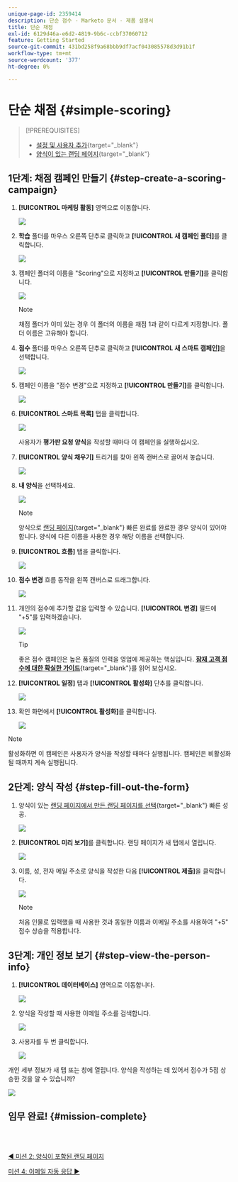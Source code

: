 ```yaml
---
unique-page-id: 2359414
description: 단순 점수 - Marketo 문서 - 제품 설명서
title: 단순 채점
exl-id: 6129d46a-e6d2-4819-9b6c-ccbf37060712
feature: Getting Started
source-git-commit: 431bd258f9a68bbb9df7acf043085578d3d91b1f
workflow-type: tm+mt
source-wordcount: '377'
ht-degree: 0%

---
```


# 단순 채점 {#simple-scoring}

>[!PREREQUISITES]
>
>* [설정 및 사용자 추가](/help/marketo/getting-started/quick-wins/get-set-up-and-add-a-person.md){target="_blank"}
>* [양식이 있는 랜딩 페이지](/help/marketo/getting-started/quick-wins/landing-page-with-a-form.md){target="_blank"}

## 1단계: 채점 캠페인 만들기 {#step-create-a-scoring-campaign}

1. **[!UICONTROL 마케팅 활동]** 영역으로 이동합니다.

   ![](assets/simple-scoring-1.png)

1. **학습** 폴더를 마우스 오른쪽 단추로 클릭하고 **[!UICONTROL 새 캠페인 폴더]**&#x200B;를 클릭합니다.

   ![](assets/simple-scoring-2.png)

1. 캠페인 폴더의 이름을 &quot;Scoring&quot;으로 지정하고 **[!UICONTROL 만들기]**&#x200B;를 클릭합니다.

   ![](assets/simple-scoring-3.png)

   >[!NOTE]
   >
   >채점 폴더가 이미 있는 경우 이 폴더의 이름을 채점 1과 같이 다르게 지정합니다. 폴더 이름은 고유해야 합니다.

1. **점수** 폴더를 마우스 오른쪽 단추로 클릭하고 **[!UICONTROL 새 스마트 캠페인]**&#x200B;을 선택합니다.

   ![](assets/simple-scoring-4.png)

1. 캠페인 이름을 &quot;점수 변경&quot;으로 지정하고 **[!UICONTROL 만들기]**&#x200B;를 클릭합니다.

   ![](assets/simple-scoring-5.png)

1. **[!UICONTROL 스마트 목록]** 탭을 클릭합니다.

   ![](assets/simple-scoring-6.png)

   사용자가 **평가판 요청 양식**&#x200B;을 작성할 때마다 이 캠페인을 실행하십시오.

1. **[!UICONTROL 양식 채우기]** 트리거를 찾아 왼쪽 캔버스로 끌어서 놓습니다.

   ![](assets/simple-scoring-7.png)

1. **내 양식**&#x200B;을 선택하세요.

   ![](assets/simple-scoring-8.png)

   >[!NOTE]
   >
   >양식으로 [랜딩 페이지](/help/marketo/getting-started/quick-wins/landing-page-with-a-form.md){target="_blank"} 빠른 완료를 완료한 경우 양식이 있어야 합니다. 양식에 다른 이름을 사용한 경우 해당 이름을 선택합니다.

1. **[!UICONTROL 흐름]** 탭을 클릭합니다.

   ![](assets/simple-scoring-9.png)

1. **점수 변경** 흐름 동작을 왼쪽 캔버스로 드래그합니다.

   ![](assets/simple-scoring-10.png)

1. 개인의 점수에 추가할 값을 입력할 수 있습니다. **[!UICONTROL 변경]** 필드에 &quot;+5&quot;를 입력하겠습니다.

   ![](assets/simple-scoring-11.png)

   >[!TIP]
   >
   >좋은 점수 캠페인은 높은 품질의 인력을 영업에 제공하는 핵심입니다. [**잠재 고객 점수에 대한 확실한 가이드**](https://www.marketo.com/definitive-guides/lead-scoring/){target="_blank"}를 읽어 보십시오.

1. **[!UICONTROL 일정]** 탭과 **[!UICONTROL 활성화]** 단추를 클릭합니다.

   ![](assets/simple-scoring-12.png)

1. 확인 화면에서 **[!UICONTROL 활성화]**&#x200B;를 클릭합니다.

   ![](assets/simple-scoring-13.png)

>[!NOTE]
>
>활성화하면 이 캠페인은 사용자가 양식을 작성할 때마다 실행됩니다. 캠페인은 비활성화될 때까지 계속 실행됩니다.

## 2단계: 양식 작성 {#step-fill-out-the-form}

1. 양식이 있는 [랜딩 페이지에서 만든 랜딩 페이지를 선택](/help/marketo/getting-started/quick-wins/landing-page-with-a-form.md){target="_blank"} 빠른 성공.

   ![](assets/simple-scoring-14.png)

1. **[!UICONTROL 미리 보기]**&#x200B;를 클릭합니다. 랜딩 페이지가 새 탭에서 열립니다.

   ![](assets/simple-scoring-15.png)

1. 이름, 성, 전자 메일 주소로 양식을 작성한 다음 **[!UICONTROL 제출]**&#x200B;을 클릭합니다.

   ![](assets/simple-scoring-16.png)

   >[!NOTE]
   >
   >처음 인물로 입력했을 때 사용한 것과 동일한 이름과 이메일 주소를 사용하여 &quot;+5&quot; 점수 상승을 적용합니다.

## 3단계: 개인 정보 보기 {#step-view-the-person-info}

1. **[!UICONTROL 데이터베이스]** 영역으로 이동합니다.

   ![](assets/simple-scoring-17.png)

1. 양식을 작성할 때 사용한 이메일 주소를 검색합니다.

   ![](assets/simple-scoring-18.png)

1. 사용자를 두 번 클릭합니다.

   ![](assets/simple-scoring-19.png)

개인 세부 정보가 새 탭 또는 창에 열립니다. 양식을 작성하는 데 있어서 점수가 5점 상승한 것을 알 수 있습니까?

![](assets/simple-scoring-20.png)

## 임무 완료! {#mission-complete}

<br> 

[◄ 미션 2: 양식이 포함된 랜딩 페이지](/help/marketo/getting-started/quick-wins/landing-page-with-a-form.md)

[미션 4: 이메일 자동 응답 ►](/help/marketo/getting-started/quick-wins/email-auto-response.md)
